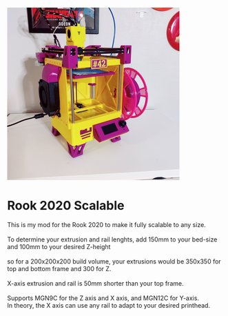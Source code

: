 <p><img alt="" src="https://github.com/Kanrog/Rook/blob/main/Photos/rook.jpg?raw=true" /></p>

<h1>Rook 2020 Scalable</h1>

<p>This is my mod for the Rook 2020 to make it fully scalable to any size.<br />
<br />
To determine your extrusion and rail lenghts, add 150mm to your bed-size and 100mm to your desired Z-height<br />
<br />
so for a 200x200x200 build volume, your extrusions would be 350x350 for top and bottom frame and 300 for Z.<br />
<br />
X-axis extrusion and rail is 50mm shorter than your top frame.<br />
<br />
Supports MGN9C for the Z axis and X axis, and MGN12C for Y-axis.<br />
In theory, the X axis can use any rail to adapt to your desired printhead.</p>
